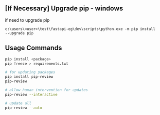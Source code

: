 ## [If Necessary] Upgrade pip - windows

if need to upgrade pip

```
c:\users\<user>\test\fastapi-eg\dev\scripts\python.exe -m pip install --upgrade pip
```

## Usage Commands

```bash
pip install <package>
pip freeze > requirements.txt

# for updating packages
pip install pip-review
pip-review

# allow human intervention for updates
pip-review --interactive

# update all
pip-review --auto
```
